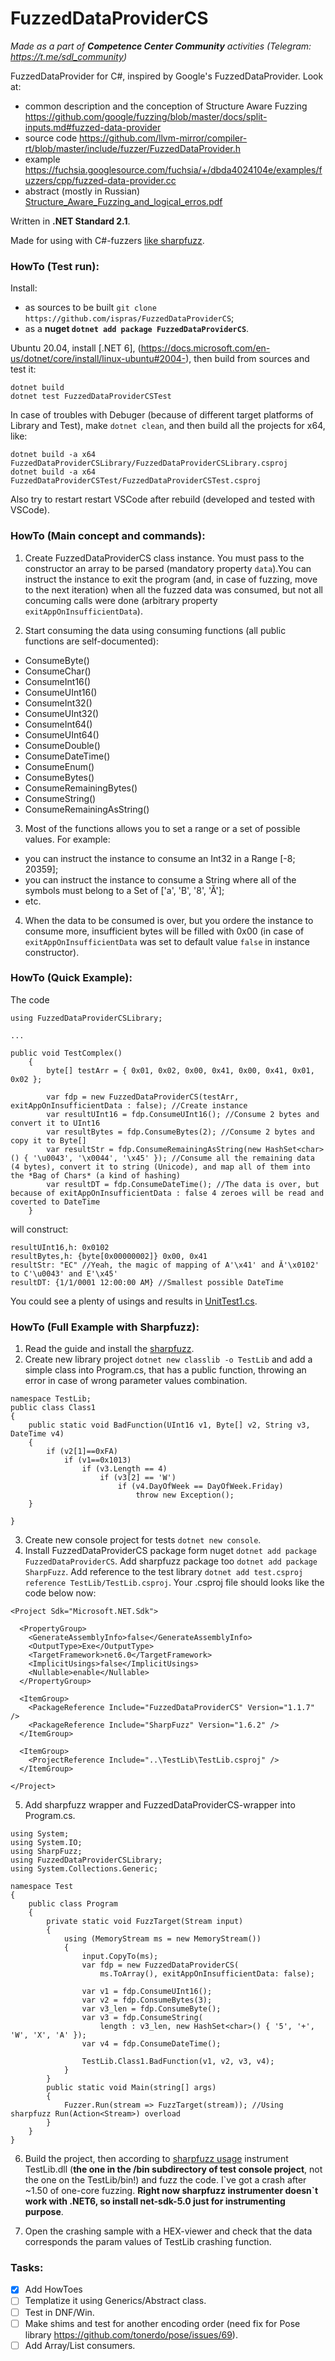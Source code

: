 # FuzzedDataProviderCS

*Made as a part of __Competence Center Community__ activities (Telegram: https://t.me/sdl_community)*

FuzzedDataProvider for C#, inspired by Google's FuzzedDataProvider. Look at: 
- common description and the conception of Structure Aware Fuzzing  https://github.com/google/fuzzing/blob/master/docs/split-inputs.md#fuzzed-data-provider
- source code https://github.com/llvm-mirror/compiler-rt/blob/master/include/fuzzer/FuzzedDataProvider.h
- example https://fuchsia.googlesource.com/fuchsia/+/dbda4024104e/examples/fuzzers/cpp/fuzzed-data-provider.cc
- abstract (mostly in Russian) [Structure_Aware_Fuzzing_and_logical_erros.pdf](Docs/Structure_Aware_Fuzzing_and_logical_erros.pdf) 

Written in **.NET Standard 2.1**.

Made for using with C#-fuzzers [like sharpfuzz](https://github.com/Metalnem/sharpfuzz). 

### HowTo (Test run):

Install:
- as sources to be built `git clone https://github.com/ispras/FuzzedDataProviderCS`;
- as a **nuget `dotnet add package FuzzedDataProviderCS`**.

Ubuntu 20.04, install [.NET 6], (https://docs.microsoft.com/en-us/dotnet/core/install/linux-ubuntu#2004-), then build from sources and test it:

```
dotnet build
dotnet test FuzzedDataProviderCSTest
```

In case of troubles with Debuger (because of different target platforms of Library and Test), make `dotnet clean`, and then build all the projects for x64, like: 
```
dotnet build -a x64 FuzzedDataProviderCSLibrary/FuzzedDataProviderCSLibrary.csproj
dotnet build -a x64 FuzzedDataProviderCSTest/FuzzedDataProviderCSTest.csproj
```
Also try to restart restart VSCode after rebuild (developed and tested with VSCode).

### HowTo (Main concept and commands):

1. Create FuzzedDataProviderCS class instance. You must pass to the constructor an array to be parsed (mandatory property `data`).You can instruct the instance to exit the program (and, in case of fuzzing, move to the next iteration) when all the fuzzed data was consumed, but not all concuming calls were done (arbitrary property `exitAppOnInsufficientData`).

2. Start consuming the data using consuming functions (all public functions are self-documented):

- ConsumeByte()
- ConsumeChar()
- ConsumeInt16()
- ConsumeUInt16()
- ConsumeInt32()
- ConsumeUInt32()
- ConsumeInt64()
- ConsumeUInt64()
- ConsumeDouble()
- ConsumeDateTime()
- ConsumeEnum()
- ConsumeBytes()
- ConsumeRemainingBytes()
- ConsumeString()
- ConsumeRemainingAsString()

3. Most of the functions allows you to set a range or a set of possible values. For example:
- you can instruct the instance to consume an Int32 in a Range [-8; 20359];
- you can instruct the instance to consume a String where all of the symbols must belong to a Set of ['a', 'B', '8', 'Ă'];
- etc.

4. When the data to be consumed is over, but you ordere the instance to consume more, insufficient bytes will be filled with 0x00 (in case of `exitAppOnInsufficientData` was set to default value `false` in instance constructor).

### HowTo (Quick Example):

The code 

```
using FuzzedDataProviderCSLibrary;

...

public void TestComplex()
    {
        byte[] testArr = { 0x01, 0x02, 0x00, 0x41, 0x00, 0x41, 0x01, 0x02 };
        
        var fdp = new FuzzedDataProviderCS(testArr, exitAppOnInsufficientData : false); //Create instance
        var resultUInt16 = fdp.ConsumeUInt16(); //Consume 2 bytes and convert it to UInt16
        var resultBytes = fdp.ConsumeBytes(2); //Consume 2 bytes and copy it to Byte[]
        var resultStr = fdp.ConsumeRemainingAsString(new HashSet<char>() { '\u0043', '\x0044', '\x45' }); //Consume all the remaining data (4 bytes), convert it to string (Unicode), and map all of them into the *Bag of Chars* (a kind of hashing)
        var resultDT = fdp.ConsumeDateTime(); //The data is over, but because of exitAppOnInsufficientData : false 4 zeroes will be read and coverted to DateTime          
    }

```

will construct:


```
resultUInt16,h: 0x0102
resultBytes,h: {byte[0x00000002]} 0x00, 0x41
resultStr: "EC" //Yeah, the magic of mapping of A'\x41' and Ă'\x0102' to C'\u0043' and E'\x45'
resultDT: {1/1/0001 12:00:00 AM} //Smallest possible DateTime
```

You could see a plenty of usings and results in [UnitTest1.cs](FuzzedDataProviderCSTest/UnitTest1.cs). 

### HowTo (Full Example with Sharpfuzz):

1. Read the guide and install the [sharpfuzz](https://github.com/Metalnem/sharpfuzz#installation).
2. Create new library project `dotnet new classlib -o TestLib` and add a simple class into Program.cs, that has a public function, throwing an error in case of wrong parameter values combination.
```
namespace TestLib;
public class Class1
{
    public static void BadFunction(UInt16 v1, Byte[] v2, String v3, DateTime v4)
    {
        if (v2[1]==0xFA)
            if (v1==0x1013)
                if (v3.Length == 4)
                    if (v3[2] == 'W')
                        if (v4.DayOfWeek == DayOfWeek.Friday)
                            throw new Exception();
    }

}
```
3. Create new console project for tests `dotnet new console`.
4. Install FuzzedDataProviderCS package form nuget `dotnet add package FuzzedDataProviderCS`. Add sharpfuzz package too `dotnet add package SharpFuzz`. Add reference to the test library `dotnet add test.csproj reference TestLib/TestLib.csproj`. Your .csproj file should looks like the code below now:

```
<Project Sdk="Microsoft.NET.Sdk">

  <PropertyGroup>
    <GenerateAssemblyInfo>false</GenerateAssemblyInfo>
    <OutputType>Exe</OutputType>
    <TargetFramework>net6.0</TargetFramework>
    <ImplicitUsings>false</ImplicitUsings>
    <Nullable>enable</Nullable>    
  </PropertyGroup>

  <ItemGroup>
    <PackageReference Include="FuzzedDataProviderCS" Version="1.1.7" />
    <PackageReference Include="SharpFuzz" Version="1.6.2" />
  </ItemGroup>

  <ItemGroup>    
    <ProjectReference Include="..\TestLib\TestLib.csproj" />
  </ItemGroup>

</Project>
```

5. Add sharpfuzz wrapper and FuzzedDataProviderCS-wrapper into Program.cs.
```
using System;
using System.IO;
using SharpFuzz;
using FuzzedDataProviderCSLibrary;
using System.Collections.Generic;

namespace Test
{
    public class Program
    {
        private static void FuzzTarget(Stream input)
        {
            using (MemoryStream ms = new MemoryStream())
            {
                input.CopyTo(ms);
                var fdp = new FuzzedDataProviderCS(
                    ms.ToArray(), exitAppOnInsufficientData: false);

                var v1 = fdp.ConsumeUInt16();
                var v2 = fdp.ConsumeBytes(3);
                var v3_len = fdp.ConsumeByte();
                var v3 = fdp.ConsumeString(
                    length : v3_len, new HashSet<char>() { '5', '+', 'W', 'X', 'A' });
                var v4 = fdp.ConsumeDateTime();
                
                TestLib.Class1.BadFunction(v1, v2, v3, v4);
            }
        }
        public static void Main(string[] args)
        {
            Fuzzer.Run(stream => FuzzTarget(stream)); //Using sharpfuzz Run(Action<Stream>) overload                     
        }
    }
}
```

6. Build the project, then according to [sharpfuzz usage](https://github.com/Metalnem/sharpfuzz#usage) instrument TestLib.dll (**the one in the /bin subdirectory of test console project**, not the one on the TestLib/bin!) and fuzz the code. I\`ve got a crash after ~1.50 of one-core fuzzing. **Right now sharpfuzz instrumenter doesn\`t work with .NET6, so install net-sdk-5.0 just for instrumenting purpose**.

7. Open the crashing sample with a HEX-viewer and check that the data corresponds the param values of TestLib crashing function.




### Tasks:
- [x] Add HowToes
- [ ] Templatize it using Generics/Abstract class.
- [ ] Test in DNF/Win.
- [ ] Make shims and test for another encoding order (need fix for Pose library https://github.com/tonerdo/pose/issues/69).
- [ ] Add Array/List consumers.
